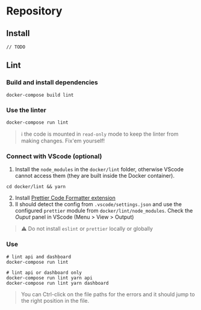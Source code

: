 # Repository

## Install

```
// TODO
```

## Lint

### Build and install dependencies

```shell
docker-compose build lint
```

### Use the linter

```shell
docker-compose run lint
```

> :information_source: the code is mounted in `read-only` mode to keep the linter from making changes. Fix'em yourself!

### Connect with VScode (optional)

1. Install the `node_modules` in the `docker/lint` folder, otherwise VScode cannot access them (they are built inside the Docker container).

```shell
cd docker/lint && yarn
```

2. Install [Prettier Code Formatter extension](https://marketplace.visualstudio.com/items?itemName=esbenp.prettier-vscode)
3. Il should detect the config from `.vscode/settings.json` and use the configured `prettier` module from `docker/lint/node_modules`. Check the _Ouput_ panel in VScode (Menu > View > Output)

> :warning: Do not install `eslint` or `prettier` locally or globally

### Use

```shell
# lint api and dashboard
docker-compose run lint

# lint api or dashboard only
docker-compose run lint yarn api
docker-compose run lint yarn dashboard
```

> You can Ctrl-click on the file paths for the errors and it should jump to the right position in the file.
